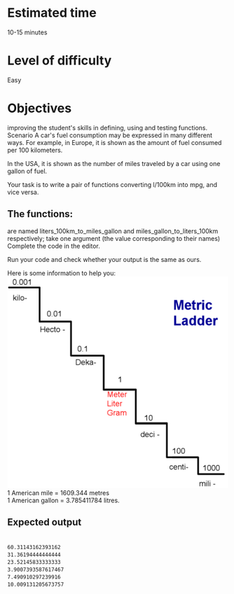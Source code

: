 # Estimated time
10-15 minutes

# Level of difficulty
Easy

# Objectives
improving the student's skills in defining, using and testing functions.
Scenario
A car's fuel consumption may be expressed in many different ways. For example, in Europe, it is shown as the amount of fuel consumed per 100 kilometers.

In the USA, it is shown as the number of miles traveled by a car using one gallon of fuel.

Your task is to write a pair of functions converting l/100km into mpg, and vice versa.

## The functions:

are named liters_100km_to_miles_gallon and miles_gallon_to_liters_100km respectively;
take one argument (the value corresponding to their names)
Complete the code in the editor.

Run your code and check whether your output is the same as ours.

Here is some information to help you:
<img src='metric staricase.png'>
1 American mile = 1609.344 metres<br>
1 American gallon = 3.785411784 litres.
## Expected output
<code>
60.31143162393162
31.36194444444444
23.52145833333333
3.9007393587617467
7.490910297239916
10.009131205673757
</code>
